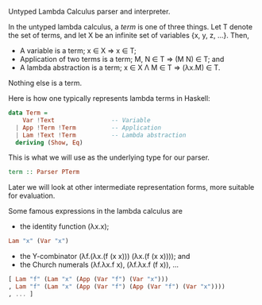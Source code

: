 
Untyped Lambda Calculus parser and interpreter.

In the untyped lambda calculus, a *term* is one of three things. Let T denote the set of terms, and let X be an infinite set of variables {x, y, z, ...}. Then,

* A variable is a term; x ∈ X ⇒ x ∈ T;
* Application of two terms is a term; M, N ∈ T ⇒ (M N) ∈ T; and
* A lambda abstraction is a term; x ∈ X Λ M ∈ T ⇒ (λx.M) ∈ T.

Nothing else is a term.

Here is how one typically represents lambda terms in Haskell:

```haskell
data Term =
    Var !Text                -- Variable
  | App !Term !Term          -- Application
  | Lam !Text !Term          -- Lambda abstraction
  deriving (Show, Eq)
```

This is what we will use as the underlying type for our parser. 

```haskell
term :: Parser PTerm
```

Later we will look at other intermediate representation forms, more suitable for evaluation.

Some famous expressions in the lambda calculus are 

* the identity function (λx.x);
```haskell
Lam "x" (Var "x")
```
* the Y-combinator (λf.(λx.(f (x x))) (λx.(f (x x)))); and
* the Church numerals (λf.λx.f x), (λf.λx.f (f x)), ...
```haskell
[ Lam "f" (Lam "x" (App (Var "f") (Var "x")))
, Lam "f" (Lam "x" (App (Var "f") (App (Var "f") (Var "x"))))
, ... ]
```

